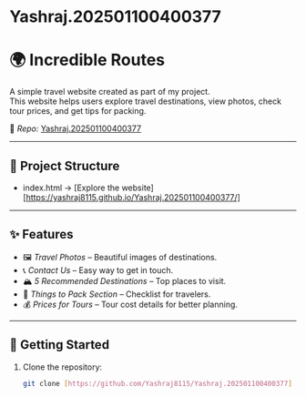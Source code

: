 # Yashraj.202501100400377
# 🌍 Incredible Routes 

A simple travel website created as part of my project.  
This website helps users explore travel destinations, view photos, check tour prices, and get tips for packing.  

🔗 *Repo:* [Yashraj.202501100400377
](https://github.com/Yashraj8115/Yashraj.202501100400377)  

---

## 📂 Project Structure
- index.html → [Explore the website][https://yashraj8115.github.io/Yashraj.202501100400377/]

---

## ✨ Features
- 🖼 *Travel Photos* – Beautiful images of destinations.  
- 📞 *Contact Us* – Easy way to get in touch.  
- 🏔 *5 Recommended Destinations* – Top places to visit.  
- 🎒 *Things to Pack Section* – Checklist for travelers.  
- 💰 *Prices for Tours* – Tour cost details for better planning.  

---

## 🚀 Getting Started
1. Clone the repository:  
   ```bash
   git clone [https://github.com/Yashraj8115/Yashraj.202501100400377]
